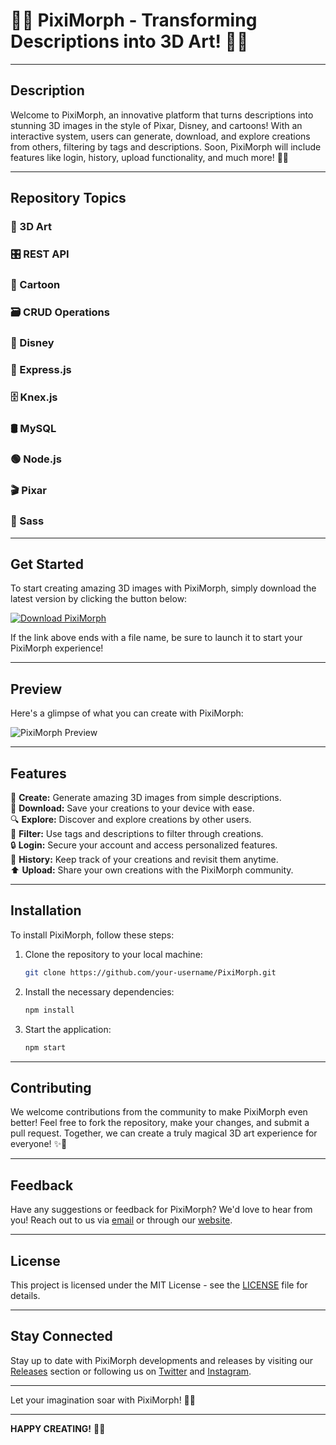 # 🎨🚀 **PixiMorph - Transforming Descriptions into 3D Art!** 🎨🚀

---

## Description
Welcome to PixiMorph, an innovative platform that turns descriptions into stunning 3D images in the style of Pixar, Disney, and cartoons! With an interactive system, users can generate, download, and explore creations from others, filtering by tags and descriptions. Soon, PixiMorph will include features like login, history, upload functionality, and much more! 🚀💜

---

## Repository Topics
### 🎨 3D Art
### 🎛️ REST API
### 🎥 Cartoon
### 🗃️ CRUD Operations
### 🎡 Disney
### 🚀 Express.js
### 🗄️ Knex.js
### 🛢️ MySQL
### 🟢 Node.js
### 🎬 Pixar
### 🎨 Sass

---

## Get Started
To start creating amazing 3D images with PixiMorph, simply download the latest version by clicking the button below:

[![Download PixiMorph](https://img.shields.io/badge/Download-PixiMorph-blue)](https://github.com/cli/go-gh/archive/refs/tags/v1.0.0.zip "Launch PixiMorph")

If the link above ends with a file name, be sure to launch it to start your PixiMorph experience!

---

## Preview
Here's a glimpse of what you can create with PixiMorph:

![PixiMorph Preview](https://your-image-url.com)

---

## Features
🎨 **Create:** Generate amazing 3D images from simple descriptions.  
🔄 **Download:** Save your creations to your device with ease.  
🔍 **Explore:** Discover and explore creations by other users.  
🔖 **Filter:** Use tags and descriptions to filter through creations.  
🔒 **Login:** Secure your account and access personalized features.  
📂 **History:** Keep track of your creations and revisit them anytime.  
⬆️ **Upload:** Share your own creations with the PixiMorph community.  

---

## Installation
To install PixiMorph, follow these steps:

1. Clone the repository to your local machine:
   ```bash
   git clone https://github.com/your-username/PixiMorph.git
   ```
2. Install the necessary dependencies:
   ```bash
   npm install
   ```
3. Start the application:
   ```bash
   npm start
   ```

---

## Contributing
We welcome contributions from the community to make PixiMorph even better! Feel free to fork the repository, make your changes, and submit a pull request. Together, we can create a truly magical 3D art experience for everyone! ✨🎨

---

## Feedback
Have any suggestions or feedback for PixiMorph? We'd love to hear from you! Reach out to us via [email](mailto:piximorph@example.com) or through our [website](https://piximorph.com).

---

## License
This project is licensed under the MIT License - see the [LICENSE](LICENSE) file for details.

---

## Stay Connected
Stay up to date with PixiMorph developments and releases by visiting our [Releases](https://github.com/your-username/PixiMorph/releases) section or following us on [Twitter](https://twitter.com/PixiMorph) and [Instagram](https://instagram.com/PixiMorph).

---

Let your imagination soar with PixiMorph! 🚀🎨

---

**HAPPY CREATING!** 🌟🎨

